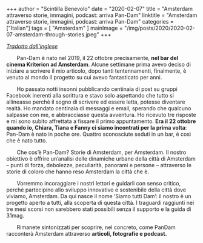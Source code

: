 +++
author = "Scintilla Benevolo"
date = "2020-02-07"
title = "Amsterdam attraverso storie, immagini, podcast: arriva Pan-Dam"
linktitle = "Amsterdam attraverso storie, immagini, podcast: arriva Pan-Dam"
categories = ["Italian"]
tags = [
    "Amsterdam"
]
mainImage = "/img/posts/2020/2020-02-07-amsterdam-through-stories.jpeg"
+++

_[Tradotto dall’inglese](https://www.31mag.nl/amsterdam-through-stories-pictures-and-podcasts-this-is-pan-dam/)_

&nbsp;&nbsp;&nbsp;&nbsp;&nbsp;&nbsp; Pan-Dam è nato nel 2019, il 22 ottobre precisamente, **nel bar del cinema Kriterion ad Amsterdam**. Alcune settimane prima avevo deciso di iniziare a scrivere il mio articolo, dopo tanti tentennamenti, finalmente, è venuto al mondo il progetto su cui avevo fantasticato per anni.

&nbsp;&nbsp;&nbsp;&nbsp;&nbsp;&nbsp; Ho passato notti insonni pubblicando centinaia di post su gruppi Facebook inerenti alla scrittura e stavo solo aspettando che tutto si allineasse perchè il sogno di scrivere ed essere letta, potesse diventare realtà. Ho mandato centinaia di messaggi e email, sperando che qualcuno salpasse con me, e abbracciasse questa avventura. Ho ricevuto tre risposte e mi sono subito affrettata a fissare il primo appuntamento. **Era il 22 ottobre quando io, Chiara, Tiana e Fanny ci siamo incontrati per la prima volta**: Pan-Dam è nato in poche ore. Quattro sconosciute seduti in un bar, è così che è nato tutto.

&nbsp;&nbsp;&nbsp;&nbsp;&nbsp;&nbsp; Che cos’è Pan-Dam? Storie di Amsterdam, per Amsterdam. Il nostro obiettivo è offrire un’analisi delle dinamiche urbane della città di Amsterdam – punti di forza, debolezze, peculiarità, panorami e persone – attraverso le storie di coloro che hanno reso Amsterdam la città che è.

&nbsp;&nbsp;&nbsp;&nbsp;&nbsp;&nbsp; Vorremmo incoraggiare i nostri lettori e guidarli con senso critico, perché partecipino allo sviluppo innovativo e sostenibile della città dove viviamo, Amsterdam. Da qui nasce il nome ‘Siamo tutti Dam’: il nostro è un progetto aperto a tutti, alla scoperta di questa città. I traguardi raggiunti nei tre mesi scorsi non sarebbero stati possibili senza il supporto e la guida di 31mag.

&nbsp;&nbsp;&nbsp;&nbsp;&nbsp;&nbsp; Rimanete sintonizzati per scoprire, nel concreto, come PanDam racconterà Amsterdam attraverso **articoli, fotografie e podcast.**